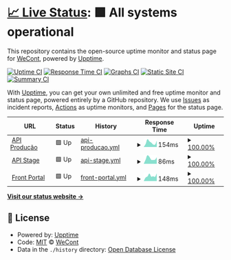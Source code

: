 # [📈 Live Status](https://WeCont.github.io/status): <!--live status--> **🟩 All systems operational**

This repository contains the open-source uptime monitor and status page for [WeCont](https://WeCont.github.io/status), powered by [Upptime](https://github.com/upptime/upptime).

[![Uptime CI](https://github.com/WeCont/status/workflows/Uptime%20CI/badge.svg)](https://github.com/WeCont/status/actions?query=workflow%3A%22Uptime+CI%22)
[![Response Time CI](https://github.com/WeCont/status/workflows/Response%20Time%20CI/badge.svg)](https://github.com/WeCont/status/actions?query=workflow%3A%22Response+Time+CI%22)
[![Graphs CI](https://github.com/WeCont/status/workflows/Graphs%20CI/badge.svg)](https://github.com/WeCont/status/actions?query=workflow%3A%22Graphs+CI%22)
[![Static Site CI](https://github.com/WeCont/status/workflows/Static%20Site%20CI/badge.svg)](https://github.com/WeCont/status/actions?query=workflow%3A%22Static+Site+CI%22)
[![Summary CI](https://github.com/WeCont/status/workflows/Summary%20CI/badge.svg)](https://github.com/WeCont/status/actions?query=workflow%3A%22Summary+CI%22)

With [Upptime](https://upptime.js.org), you can get your own unlimited and free uptime monitor and status page, powered entirely by a GitHub repository. We use [Issues](https://github.com/WeCont/status/issues) as incident reports, [Actions](https://github.com/WeCont/status/actions) as uptime monitors, and [Pages](https://WeCont.github.io/status) for the status page.

<!--start: status pages-->
<!-- This summary is generated by Upptime (https://github.com/upptime/upptime) -->
<!-- Do not edit this manually, your changes will be overwritten -->
<!-- prettier-ignore -->
| URL | Status | History | Response Time | Uptime |
| --- | ------ | ------- | ------------- | ------ |
| <img alt="" src="https://icons.duckduckgo.com/ip3/api.wecont.net.ico" height="13"> [API Produção](https://api.wecont.net) | 🟩 Up | [api-producao.yml](https://github.com/WeCont/status/commits/HEAD/history/api-producao.yml) | <details><summary><img alt="Response time graph" src="./graphs/api-producao/response-time-week.png" height="20"> 154ms</summary><br><a href="https://WeCont.github.io/status/history/api-producao"><img alt="Response time 202" src="https://img.shields.io/endpoint?url=https%3A%2F%2Fraw.githubusercontent.com%2FWeCont%2Fstatus%2FHEAD%2Fapi%2Fapi-producao%2Fresponse-time.json"></a><br><a href="https://WeCont.github.io/status/history/api-producao"><img alt="24-hour response time 209" src="https://img.shields.io/endpoint?url=https%3A%2F%2Fraw.githubusercontent.com%2FWeCont%2Fstatus%2FHEAD%2Fapi%2Fapi-producao%2Fresponse-time-day.json"></a><br><a href="https://WeCont.github.io/status/history/api-producao"><img alt="7-day response time 154" src="https://img.shields.io/endpoint?url=https%3A%2F%2Fraw.githubusercontent.com%2FWeCont%2Fstatus%2FHEAD%2Fapi%2Fapi-producao%2Fresponse-time-week.json"></a><br><a href="https://WeCont.github.io/status/history/api-producao"><img alt="30-day response time 194" src="https://img.shields.io/endpoint?url=https%3A%2F%2Fraw.githubusercontent.com%2FWeCont%2Fstatus%2FHEAD%2Fapi%2Fapi-producao%2Fresponse-time-month.json"></a><br><a href="https://WeCont.github.io/status/history/api-producao"><img alt="1-year response time 202" src="https://img.shields.io/endpoint?url=https%3A%2F%2Fraw.githubusercontent.com%2FWeCont%2Fstatus%2FHEAD%2Fapi%2Fapi-producao%2Fresponse-time-year.json"></a></details> | <details><summary><a href="https://WeCont.github.io/status/history/api-producao">100.00%</a></summary><a href="https://WeCont.github.io/status/history/api-producao"><img alt="All-time uptime 98.38%" src="https://img.shields.io/endpoint?url=https%3A%2F%2Fraw.githubusercontent.com%2FWeCont%2Fstatus%2FHEAD%2Fapi%2Fapi-producao%2Fuptime.json"></a><br><a href="https://WeCont.github.io/status/history/api-producao"><img alt="24-hour uptime 100.00%" src="https://img.shields.io/endpoint?url=https%3A%2F%2Fraw.githubusercontent.com%2FWeCont%2Fstatus%2FHEAD%2Fapi%2Fapi-producao%2Fuptime-day.json"></a><br><a href="https://WeCont.github.io/status/history/api-producao"><img alt="7-day uptime 100.00%" src="https://img.shields.io/endpoint?url=https%3A%2F%2Fraw.githubusercontent.com%2FWeCont%2Fstatus%2FHEAD%2Fapi%2Fapi-producao%2Fuptime-week.json"></a><br><a href="https://WeCont.github.io/status/history/api-producao"><img alt="30-day uptime 100.00%" src="https://img.shields.io/endpoint?url=https%3A%2F%2Fraw.githubusercontent.com%2FWeCont%2Fstatus%2FHEAD%2Fapi%2Fapi-producao%2Fuptime-month.json"></a><br><a href="https://WeCont.github.io/status/history/api-producao"><img alt="1-year uptime 98.38%" src="https://img.shields.io/endpoint?url=https%3A%2F%2Fraw.githubusercontent.com%2FWeCont%2Fstatus%2FHEAD%2Fapi%2Fapi-producao%2Fuptime-year.json"></a></details>
| <img alt="" src="https://icons.duckduckgo.com/ip3/we-cont-core-api-stage.herokuapp.com.ico" height="13"> [API Stage](http://we-cont-core-api-stage.herokuapp.com/) | 🟩 Up | [api-stage.yml](https://github.com/WeCont/status/commits/HEAD/history/api-stage.yml) | <details><summary><img alt="Response time graph" src="./graphs/api-stage/response-time-week.png" height="20"> 86ms</summary><br><a href="https://WeCont.github.io/status/history/api-stage"><img alt="Response time 136" src="https://img.shields.io/endpoint?url=https%3A%2F%2Fraw.githubusercontent.com%2FWeCont%2Fstatus%2FHEAD%2Fapi%2Fapi-stage%2Fresponse-time.json"></a><br><a href="https://WeCont.github.io/status/history/api-stage"><img alt="24-hour response time 103" src="https://img.shields.io/endpoint?url=https%3A%2F%2Fraw.githubusercontent.com%2FWeCont%2Fstatus%2FHEAD%2Fapi%2Fapi-stage%2Fresponse-time-day.json"></a><br><a href="https://WeCont.github.io/status/history/api-stage"><img alt="7-day response time 86" src="https://img.shields.io/endpoint?url=https%3A%2F%2Fraw.githubusercontent.com%2FWeCont%2Fstatus%2FHEAD%2Fapi%2Fapi-stage%2Fresponse-time-week.json"></a><br><a href="https://WeCont.github.io/status/history/api-stage"><img alt="30-day response time 105" src="https://img.shields.io/endpoint?url=https%3A%2F%2Fraw.githubusercontent.com%2FWeCont%2Fstatus%2FHEAD%2Fapi%2Fapi-stage%2Fresponse-time-month.json"></a><br><a href="https://WeCont.github.io/status/history/api-stage"><img alt="1-year response time 136" src="https://img.shields.io/endpoint?url=https%3A%2F%2Fraw.githubusercontent.com%2FWeCont%2Fstatus%2FHEAD%2Fapi%2Fapi-stage%2Fresponse-time-year.json"></a></details> | <details><summary><a href="https://WeCont.github.io/status/history/api-stage">100.00%</a></summary><a href="https://WeCont.github.io/status/history/api-stage"><img alt="All-time uptime 99.76%" src="https://img.shields.io/endpoint?url=https%3A%2F%2Fraw.githubusercontent.com%2FWeCont%2Fstatus%2FHEAD%2Fapi%2Fapi-stage%2Fuptime.json"></a><br><a href="https://WeCont.github.io/status/history/api-stage"><img alt="24-hour uptime 100.00%" src="https://img.shields.io/endpoint?url=https%3A%2F%2Fraw.githubusercontent.com%2FWeCont%2Fstatus%2FHEAD%2Fapi%2Fapi-stage%2Fuptime-day.json"></a><br><a href="https://WeCont.github.io/status/history/api-stage"><img alt="7-day uptime 100.00%" src="https://img.shields.io/endpoint?url=https%3A%2F%2Fraw.githubusercontent.com%2FWeCont%2Fstatus%2FHEAD%2Fapi%2Fapi-stage%2Fuptime-week.json"></a><br><a href="https://WeCont.github.io/status/history/api-stage"><img alt="30-day uptime 100.00%" src="https://img.shields.io/endpoint?url=https%3A%2F%2Fraw.githubusercontent.com%2FWeCont%2Fstatus%2FHEAD%2Fapi%2Fapi-stage%2Fuptime-month.json"></a><br><a href="https://WeCont.github.io/status/history/api-stage"><img alt="1-year uptime 99.76%" src="https://img.shields.io/endpoint?url=https%3A%2F%2Fraw.githubusercontent.com%2FWeCont%2Fstatus%2FHEAD%2Fapi%2Fapi-stage%2Fuptime-year.json"></a></details>
| <img alt="" src="https://icons.duckduckgo.com/ip3/portal.wecont.net.ico" height="13"> [Front Portal](https://portal.wecont.net) | 🟩 Up | [front-portal.yml](https://github.com/WeCont/status/commits/HEAD/history/front-portal.yml) | <details><summary><img alt="Response time graph" src="./graphs/front-portal/response-time-week.png" height="20"> 148ms</summary><br><a href="https://WeCont.github.io/status/history/front-portal"><img alt="Response time 709" src="https://img.shields.io/endpoint?url=https%3A%2F%2Fraw.githubusercontent.com%2FWeCont%2Fstatus%2FHEAD%2Fapi%2Ffront-portal%2Fresponse-time.json"></a><br><a href="https://WeCont.github.io/status/history/front-portal"><img alt="24-hour response time 215" src="https://img.shields.io/endpoint?url=https%3A%2F%2Fraw.githubusercontent.com%2FWeCont%2Fstatus%2FHEAD%2Fapi%2Ffront-portal%2Fresponse-time-day.json"></a><br><a href="https://WeCont.github.io/status/history/front-portal"><img alt="7-day response time 148" src="https://img.shields.io/endpoint?url=https%3A%2F%2Fraw.githubusercontent.com%2FWeCont%2Fstatus%2FHEAD%2Fapi%2Ffront-portal%2Fresponse-time-week.json"></a><br><a href="https://WeCont.github.io/status/history/front-portal"><img alt="30-day response time 168" src="https://img.shields.io/endpoint?url=https%3A%2F%2Fraw.githubusercontent.com%2FWeCont%2Fstatus%2FHEAD%2Fapi%2Ffront-portal%2Fresponse-time-month.json"></a><br><a href="https://WeCont.github.io/status/history/front-portal"><img alt="1-year response time 709" src="https://img.shields.io/endpoint?url=https%3A%2F%2Fraw.githubusercontent.com%2FWeCont%2Fstatus%2FHEAD%2Fapi%2Ffront-portal%2Fresponse-time-year.json"></a></details> | <details><summary><a href="https://WeCont.github.io/status/history/front-portal">100.00%</a></summary><a href="https://WeCont.github.io/status/history/front-portal"><img alt="All-time uptime 100.00%" src="https://img.shields.io/endpoint?url=https%3A%2F%2Fraw.githubusercontent.com%2FWeCont%2Fstatus%2FHEAD%2Fapi%2Ffront-portal%2Fuptime.json"></a><br><a href="https://WeCont.github.io/status/history/front-portal"><img alt="24-hour uptime 100.00%" src="https://img.shields.io/endpoint?url=https%3A%2F%2Fraw.githubusercontent.com%2FWeCont%2Fstatus%2FHEAD%2Fapi%2Ffront-portal%2Fuptime-day.json"></a><br><a href="https://WeCont.github.io/status/history/front-portal"><img alt="7-day uptime 100.00%" src="https://img.shields.io/endpoint?url=https%3A%2F%2Fraw.githubusercontent.com%2FWeCont%2Fstatus%2FHEAD%2Fapi%2Ffront-portal%2Fuptime-week.json"></a><br><a href="https://WeCont.github.io/status/history/front-portal"><img alt="30-day uptime 100.00%" src="https://img.shields.io/endpoint?url=https%3A%2F%2Fraw.githubusercontent.com%2FWeCont%2Fstatus%2FHEAD%2Fapi%2Ffront-portal%2Fuptime-month.json"></a><br><a href="https://WeCont.github.io/status/history/front-portal"><img alt="1-year uptime 100.00%" src="https://img.shields.io/endpoint?url=https%3A%2F%2Fraw.githubusercontent.com%2FWeCont%2Fstatus%2FHEAD%2Fapi%2Ffront-portal%2Fuptime-year.json"></a></details>

<!--end: status pages-->

[**Visit our status website →**](https://WeCont.github.io/status)

## 📄 License

- Powered by: [Upptime](https://github.com/upptime/upptime)
- Code: [MIT](./LICENSE) © [WeCont](https://WeCont.github.io/status)
- Data in the `./history` directory: [Open Database License](https://opendatacommons.org/licenses/odbl/1-0/)
